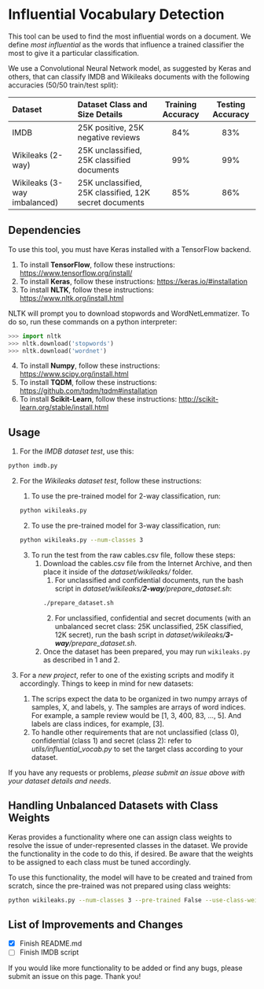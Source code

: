 # Influential Vocabulary Detection
This tool can be used to find the most influential words on a document. We define _most influential_ as the words that influence a trained classifier the most to give it a particular classification.

We use a Convolutional Neural Network model, as suggested by Keras and others, that can classify IMDB and Wikileaks documents with the following accuracies (50/50 train/test split):

| Dataset                     | Dataset Class and Size Details                         | Training Accuracy | Testing Accuracy |
|:----------------------------|:-------------------------------------------------------|:-----------------:|:----------------:|
| IMDB                        | 25K positive, 25K negative reviews                     |               84% |              83% | 
| Wikileaks (2-way)           | 25K unclassified, 25K classified documents             |               99% |              99% |
| Wikileaks (3-way imbalanced)| 25K unclassified, 25K classified, 12K secret documents |               85% |              86% |


## Dependencies
To use this tool, you must have Keras installed with a TensorFlow backend.
1. To install **TensorFlow**, follow these instructions: https://www.tensorflow.org/install/
2. To install **Keras**, follow these instructions: https://keras.io/#installation
3. To install **NLTK**, follow these instructions: https://www.nltk.org/install.html 

NLTK will prompt you to download stopwords and WordNetLemmatizer. To do so, run these commands on a python interpreter:
```python
>>> import nltk
>>> nltk.download('stopwords')
>>> nltk.download('wordnet')
```
4. To install **Numpy**, follow these instructions: https://www.scipy.org/install.html
5. To install **TQDM**, follow these instructions: https://github.com/tqdm/tqdm#installation
6. To install **Scikit-Learn**, follow these instructions: http://scikit-learn.org/stable/install.html


## Usage
1. For the _IMDB dataset test_, use this:
```bash
python imdb.py
```

2. For the _Wikileaks dataset test_, follow these instructions:
   1. To use the pre-trained model for 2-way classification, run:
   ```bash
   python wikileaks.py
   ```
   
   2. To use the pre-trained model for 3-way classification, run:
   ```bash
   python wikileaks.py --num-classes 3
   ```
   
   3. To run the test from the raw cables.csv file, follow these steps:
      1. Download the cables.csv file from the Internet Archive, and then place it inside of the _dataset/wikileaks/_ folder.
         1. For unclassified and confidential documents, run the bash script in _dataset/wikileaks/**2-way**/prepare_dataset.sh_:
         ```bash
         ./prepare_dataset.sh
         ```
         2. For unclassified, confidential and secret documents (with an unbalanced secret class: 25K unclassified, 25K classified, 12K secret), run the bash script in _dataset/wikileaks/**3-way**/prepare_dataset.sh_.
      2. Once the dataset has been prepared, you may run `wikileaks.py` as described in 1 and 2.

4. For a _new project_, refer to one of the existing scripts and modify it accordingly. Things to keep in mind for new datasets:
   1. The scrips expect the data to be organized in two numpy arrays of samples, X, and labels, y. The samples are arrays of word indices. For example, a sample review would be [1, 3, 400, 83, ..., 5]. And labels are class indices, for example, [3].
   2. To handle other requirements that are not unclassified (class 0), confidential (class 1) and secret (class 2): refer to _utils/influential_vocab.py_ to set the target class according to your dataset.

If you have any requests or problems, _please submit an issue above with your dataset details and needs_.


## Handling Unbalanced Datasets with Class Weights
Keras provides a functionality where one can assign class weights to resolve the issue of under-represented classes in the dataset. We provide the functionality in the code to do this, if desired. Be aware that the weights to be assigned to each class must be tuned accordingly.

To use this functionality, the model will have to be created and trained from scratch, since the pre-trained was not prepared using class weights:
```bash
python wikileaks.py --num-classes 3 --pre-trained False --use-class-weights True
```

## List of Improvements and Changes
- [x] Finish README.md
- [ ] Finish IMDB script

If you would like more functionality to be added or find any bugs, please submit an issue on this page. Thank you!
